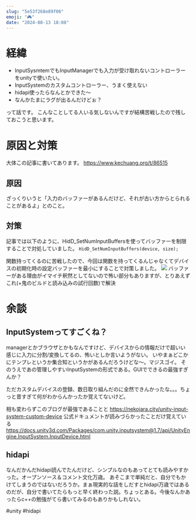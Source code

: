 ```yaml
---
slug: "5e53f268e89f06"
emoji: "🎮"
date: "2024-08-13 18:08"
---
```


# 経緯
- InputSysmtemでもInputManagerでも入力が受け取れないコントローラーをunityで使いたい。
- InputSystemのカスタムコントローラー、うまく使えない
- hidapi使ったらなんとかできた～
- なんかたまにラグが出るんだけどぉ？

って話です。
こんなことしてる人いる気しないんですが結構苦戦したので残しておこうと思います。
# 原因と対策
大体この記事に書いてあります。
https://www.kechuang.org/t/86515
## 原因
ざっくりいうと「入力のバッファーがあるんだけど、それが古い方からとられることがあるよ」とのこと。
## 対策
記事では以下のように、HidD_SetNumInputBuffersを使ってバッファーを制限することで対処していました。
`HidD_SetNumInputBuffers(device, size);`

関数持ってくるのに苦戦したので、今回は関数を持ってくるんじゃなくてデバイスの初期化時の設定バッファーを最小にすることで対策しました。
![](https://storage.googleapis.com/zenn-user-upload/a51f2cab7dc9-20240809.png)
バッファーがある理由がイマイチ釈然としてないので怖い部分もありますが、とりあえずこれ(+鬼のビルドと読み込みの試行回数)で解決
# 余談
## InputSystemってすごくね？
managerとかブラウザとかもなんですけど、デバイスからの情報だけで超いい感じに入力に分割/変換してるの、怖いとしか言いようがない。
いやまぁどこかにテンプレというか集合知というかがあるんだろうけどな～。マジスゴイ。
そのうえであの管理しやすいInputSystemの形式である。GUIでできるの最強すぎんか？

ただカスタムデバイスの登録、数日取り組んだのに全然できんかったな。。。ちょっと昔すぎて何がわからんかったか覚えてないけど。

相も変わらずこのブログが最強であることと
https://nekojara.city/unity-input-system-custom-device
公式ドキュメントが読みづらかったことだけ覚えている
https://docs.unity3d.com/Packages/com.unity.inputsystem@1.7/api/UnityEngine.InputSystem.InputDevice.html
## hidapi
なんだかんだhidapi読んでたんだけど、シンプルなのもあってとても読みやすかった。オープンソース＆コメント文化万歳。
あそこまで単純だと、自分でもかけてしまうのではないだろうか。まぁ現実的な話をしだすとhidapi万歳ではあるのだが、自分で書いてたらもっと早く終わった説。ちょっとある。今後なんかあったらc++の勉強がてら書いてみるのもありかもしれない。

#unity #hidapi